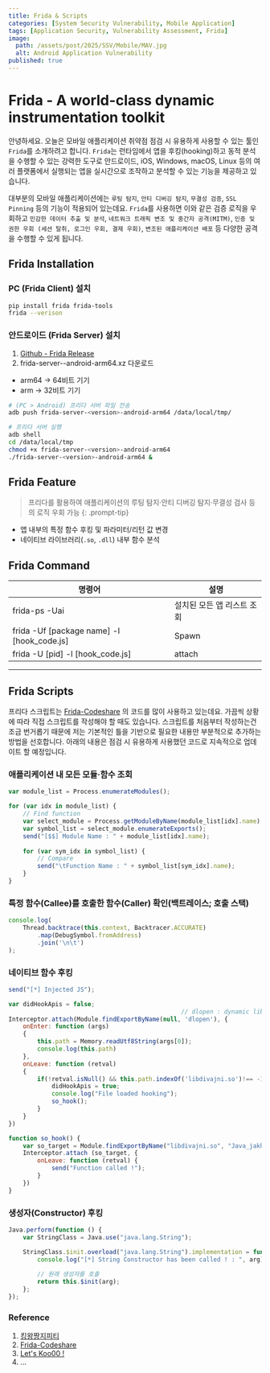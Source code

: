 ```yaml
---
title: Frida & Scripts
categories: [System Security Vulnerability, Mobile Application]
tags: [Application Security, Vulnerability Assessment, Frida]
image:
  path: /assets/post/2025/SSV/Mobile/MAV.jpg
  alt: Android Application Vulnerability
published: true
---
```


# Frida - A world-class dynamic instrumentation toolkit
안녕하세요. 오늘은 모바일 애플리케이션 취약점 점검 시 유용하게 사용할 수 있는 툴인 `Frida`를 소개하려고 합니다. `Frida`는 런타임에서 앱을 후킹(hooking)하고 동적 분석을 수행할 수 있는 강력한 도구로 안드로이드, iOS, Windows, macOS, Linux 등의 여러 플랫폼에서 실행되는 앱을 실시간으로 조작하고 분석할 수 있는 기능을 제공하고 있습니다.

대부분의 모바일 애플리케이션에는 `루팅 탐지`, `안티 디버깅 탐지`, `무결성 검증`, `SSL Pinning` 등의 기능이 적용되어 있는데요. `Frida`를 사용하면 이와 같은 검증 로직을 우회하고 `민감한 데이터 추출 및 분석`,  `네트워크 트래픽 변조 및 중간자 공격(MITM)`, `인증 및 권한 우회 (세션 탈취, 로그인 우회, 결제 우회)`, `변조된 애플리케이션 배포` 등 다양한 공격을 수행할 수 있게 됩니다.  

## Frida Installation
### PC (Frida Client) 설치

```bash
pip install frida frida-tools
frida --verison
```

### 안드로이드 (Frida Server) 설치
1. [Github - Frida Release](https://github.com/frida/frida/releases)  
2. frida-server-<version>-android-arm64.xz 다운로드  
  - arm64 → 64비트 기기
  - arm → 32비트 기기

```bash
# (PC > Android) 프리다 서버 파일 전송
adb push frida-server-<version>-android-arm64 /data/local/tmp/

# 프리다 서버 실행
adb shell
cd /data/local/tmp
chmod +x frida-server-<version>-android-arm64
./frida-server-<version>-android-arm64 &

```

## Frida Feature
> 프리다를 활용하여 애플리케이션의 루팅 탐지·안티 디버깅 탐지·무결성 검사 등의 로직 우회 가능
{: .prompt-tip}

- 앱 내부의 특정 함수 후킹 및 파라미터/리턴 값 변경  
- 네이티브 라이브러리(`.so`, `.dll`) 내부 함수 분석  


## Frida Command

| 명령어 | 설명 |
| --- | --- |
| frida-ps -Uai | 설치된 모든 앱 리스트 조회 |
| frida -Uf [package name] -l [hook_code.js] |	Spawn  |
| frida -U [pid] -l [hook_code.js] | attach |


---

## Frida Scripts
프리다 스크립트는 [Frida-Codeshare](https://codeshare.frida.re/) 의 코드를 많이 사용하고 있는데요. 가끔씩 상황에 따라 직접 스크립트를 작성해야 할 때도 있습니다. 스크립트를 처음부터 작성하는건 조금 번거롭기 때문에 저는 기본적인 틀을 기반으로 필요한 내용만 부분적으로 추가하는 방법을 선호합니다. 아래의 내용은 점검 시 유용하게 사용했던 코드로 지속적으로 업데이트 할 예정입니다.

### 애플리케이션 내 모든 모듈·함수 조회
```js
var module_list = Process.enumerateModules();

for (var idx in module_list) {
    // Find function
    var select_module = Process.getModuleByName(module_list[idx].name);
    var symbol_list = select_module.enumerateExports();
    send("[$$] Module Name : " + module_list[idx].name);
    
    for (var sym_idx in symbol_list) {
        // Compare
        send("\tFunction Name : " + symbol_list[sym_idx].name);
    }
}
```

### 특정 함수(Callee)를 호출한 함수(Caller) 확인(백트레이스; 호출 스택)
```js
console.log(
    Thread.backtrace(this.context, Backtracer.ACCURATE)
        .map(DebugSymbol.fromAddress)
        .join('\n\t')
);
```

### 네이티브 함수 후킹
```js
send("[*] Injected JS");

var didHookApis = false;
                                                // dlopen : dynamic library open
Interceptor.attach(Module.findExportByName(null, 'dlopen'), {
    onEnter: function (args)
    {
        this.path = Memory.readUtf8String(args[0]);
        console.log(this.path)
    },
    onLeave: function (retval)
    {
        if(!retval.isNull() && this.path.indexOf('libdivajni.so')!== -1 && !didHookApis) {
            didHookApis = true;
            console.log("File loaded hooking");
            so_hook();
        }
    }
})

function so_hook() {
    var so_target = Module.findExportByName("libdivajni.so", "Java_jakhar_aseem_diva_DivaJni");
    Interceptor.attach (so_target, {
        onLeave: function (retval) {
            send("Function called !");
        }
    })
}
```

### 생성자(Constructor) 후킹
```js
Java.perform(function () {
    var StringClass = Java.use("java.lang.String");

    StringClass.$init.overload("java.lang.String").implementation = function (arg) {
        console.log("[*] String Constructor has been called ! : ", arg);
        
        // 원래 생성자를 호출
        return this.$init(arg);
    };
});
```


### Reference
1. [킹왕짱지피티](https://chatgpt.com/)
2. [Frida-Codeshare](https://codeshare.frida.re/)
3. [Let's Koo00 !](https://m.blog.naver.com/)
4. ...
























